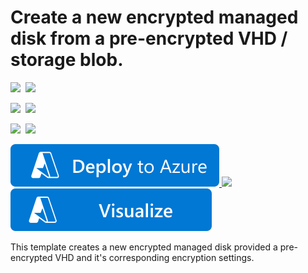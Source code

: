 # Create a new encrypted managed disk from a pre-encrypted VHD / storage blob. 

<IMG SRC="https://azurequickstartsservice.blob.core.windows.net/badges/201-create-encrypted-managed-disk/PublicLastTestDate.svg" />&nbsp;
<IMG SRC="https://azurequickstartsservice.blob.core.windows.net/badges/201-create-encrypted-managed-disk/PublicDeployment.svg" />&nbsp;

<IMG SRC="https://azurequickstartsservice.blob.core.windows.net/badges/201-create-encrypted-managed-disk/FairfaxLastTestDate.svg" />&nbsp;
<IMG SRC="https://azurequickstartsservice.blob.core.windows.net/badges/201-create-encrypted-managed-disk/FairfaxDeployment.svg" />&nbsp;

<IMG SRC="https://azurequickstartsservice.blob.core.windows.net/badges/201-create-encrypted-managed-disk/BestPracticeResult.svg" />&nbsp;
<IMG SRC="https://azurequickstartsservice.blob.core.windows.net/badges/201-create-encrypted-managed-disk/CredScanResult.svg" />&nbsp;

<a href="https://portal.azure.com/#create/Microsoft.Template/uri/https%3A%2F%2Fraw.githubusercontent.com%2Fazure%2Fazure-quickstart-templates%2Fmaster%2F201-create-encrypted-managed-disk%2Fazuredeploy.json" target="_blank">
    <img src="https://raw.githubusercontent.com/Azure/azure-quickstart-templates/master/1-CONTRIBUTION-GUIDE/images/deploytoazure.svg"/>
</a>
<a href="https://portal.azure.us/#create/Microsoft.Template/uri/https%3A%2F%2Fraw.githubusercontent.com%2Fazure%2Fazure-quickstart-templates%2Fmaster%2F201-create-encrypted-managed-disk%2Fazuredeploy.json" target="_blank">
    <img src="http://azuredeploy.net/AzureGov.png"/>
</a>
<a href="http://armviz.io/#/?load=https%3A%2F%2Fraw.githubusercontent.com%2FAzure%2Fazure-quickstart-templates%2Fmaster%2F201-create-encrypted-managed-disk%2Fazuredeploy.json" target="_blank">
    <img src="https://raw.githubusercontent.com/Azure/azure-quickstart-templates/master/1-CONTRIBUTION-GUIDE/images/visualizebutton.svg"/>
</a>

This template creates a new encrypted managed disk provided a pre-encrypted VHD and it's corresponding encryption settings.

